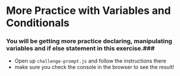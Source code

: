# More Practice with Variables and Conditionals #

### You will be getting more practice declaring, manipulating variables and if else statement in this exercise.###

- Open up `challenge-prompt.js` and follow the instructions there
- make sure you check the console in the browser to see the result!